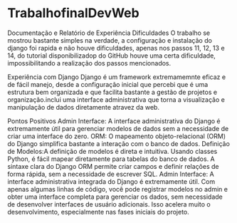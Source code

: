 # TrabalhofinalDevWeb
Documentação e Relatório de Experiência
Dificuldades
O trabalho se mostrou bastante simples na verdade, a configuração e instalação do django foi rapida e não houve dificuldades, apenas nos passos 11, 12, 13 e 14, do tutorial disponibilizadop do GitHub houve uma certa dificuldade, impossibilitando a realização dos passos mencionados.

Experiência com Django
Django é um framework extremamemnte eficaz e de fácil manejo, desde a configuração inicial que percebi que é uma estrutura bem organizada e  que facilita bastante a gestão de projetos e organização.inclui uma interface administrativa que torna a visualização e manipulação de dados diretamente atravez da web. 

Pontos Positivos
Admin Interface: A interface administrativa do Django é extremamente útil para gerenciar modelos de dados sem a necessidade de criar uma interface do zero.
ORM: O mapeamento objeto-relacional (ORM) do Django simplifica bastante a interação com o banco de dados.
Definição de Modelos:A definição de modelos é direta e intuitiva. Usando classes Python, é fácil mapear diretamente para tabelas do banco de dados. A sintaxe clara do Django ORM permite criar campos e definir relações de forma rápida, sem a necessidade de escrever SQL.
Admin Interface: A interface administrativa integrada do Django é extremamente útil. Com apenas algumas linhas de código, você pode registrar modelos no admin e obter uma interface completa para gerenciar os dados, sem necessidade de desenvolver interfaces de usuário adicionais. Isso acelera muito o desenvolvimento, especialmente nas fases iniciais do projeto.

